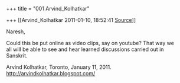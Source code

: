 +++
title = "001 Arvind_Kolhatkar"

+++
[[Arvind_Kolhatkar	2011-01-10, 18:52:41 [Source](https://groups.google.com/g/samskrita/c/17KnlsJK-c4)]]



Naresh,  
  
Could this be put online as video clips, say on youtube? That way we  
all will be able to see and hear learned discussions carried out in  
Sanskrit.  
  
Arvind Kolhatkar, Toronto, January 11, 2011.  
<http://arvindkolhatkar.blogspot.com/>  

